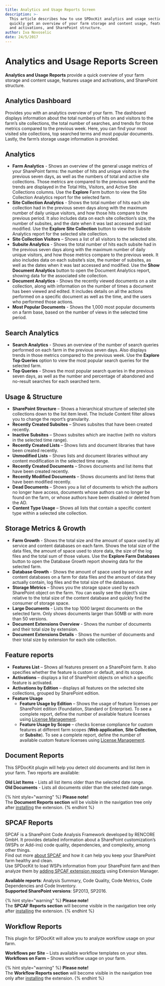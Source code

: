 ```yaml
---
title: Analytics and Usage Reports Screen
description: >-
  This article describes how to use SPDocKit analytics and usage section to
  quickly get an overview of your farm storage and content usage, features usage
  and activations, and SharePoint structure.
author: Iva Novoselic
date: 24/5/2017
---
```


# Analytics and Usage Reports Screen

**Analytics and Usage Reports** provide a quick overview of your farm storage and content usage, features usage and activations, and SharePoint structure.

## **Analytics Dashboard**

Provides you with an analytics overview of your farm. The dashboard displays information about the total numbers of hits on and visitors to the farm’s site collections, the total number of searches, and trends for those metrics compared to the previous week. Here, you can find your most visited site collections, top searched terms and most popular documents. Lastly, the farm’s storage usage information is provided.

## Analytics

* **Farm Analytics** - Shows an overview of the general usage metrics of your SharePoint farms: the number of hits and unique visitors in the previous seven days, as well as the numbers of total and active site collections. Those metrics are compared to the previous week and the trends are displayed in the Total Hits, Visitors, and Active Site Collections columns. Use the **Explore** Farm button to view the Site Collection Analytics report for the selected farm.
* **Site Collection Analytics** - Shows the total number of hits each site collection had in the previous seven days along with the maximum number of daily unique visitors, and how those hits compare to the previous period. It also includes data on each site collection’s size, the number of subsites, and the date when it was last accessed and last modified. Use the **Explore Site Collection** button to view the Subsite Analytics report for the selected site collection.
* **Site Collection Visitors** – Shows a list of all visitors to the selected site.
* **Subsite Analytics** - Shows the total number of hits each subsite had in the previous seven days along with the maximum number of daily unique visitors, and how those metrics compare to the previous week. It also includes data on each subsite’s size, the number of subsites, as well as the dates when it was last accessed and modified. Use the **Show Document Analytics** button to open the Document Analytics report, showing data for the associated site collection.
* **Document Analytics** - Shows the recently viewed documents on a site collection, along with information on the number of times a document has been viewed and edited. It includes details on all the actions performed on a specific document as well as the time, and the users who performed those actions.
* **Most Popular Documents** - Shows the 1,000 most popular documents on a farm base, based on the number of views in the selected time period.

## Search Analytics

* **Search Analytics** - Shows an overview of the number of search queries performed on each farm in the previous seven days. Also displays trends in those metrics compared to the previous week. Use the **Explore Top Queries** option to view the most popular search queries for the selected farm.
* **Top Queries** - Shows the most popular search queries in the previous seven days, as well as the number and percentage of abandoned and no-result searches for each searched term.

## Usage & Structure

* **SharePoint Structure** – Shows a hierarchical structure of selected site collections down to the list item level. The Include Content filter allows you to change the report’s granularity.
* **Recently Created Subsites** – Shows subsites that have been created recently.
* **Inactive Subsites** – Shows subsites which are inactive \(with no visitors in the selected time range\).
* **Recently Created Lists** – Shows lists and document libraries that have been created recently.
* **Unmodified Lists** – Shows lists and document libraries without any content modification in the selected time range.
* **Recently Created Documents** – Shows documents and list items that have been created recently.
* **Recently Modified Documents** – Shows documents and list items that have been modified recently.
* **Dead Documents** – Shows you a list of documents to which the authors no longer have access, documents whose authors can no longer be found on the farm, or whose authors have been disabled or deleted from the AD. 
* **Content Type Usage** – Shows all lists that contain a specific content type within a selected site collection. 

## Storage Metrics & Growth

* **Farm Growth** - Shows the total size and the amount of space used by all service and content databases on each farm. Shows the total size of the data files, the amount of space used to store data, the size of the log files and the total sum of those values. Use the **Explore Farm Databases** button to open the Database Growth report showing data for the selected farm. 
* **Database Growth** - Shows the amount of space used by service and content databases on a farm for data files and the amount of data they actually contain, log files and the total size of the databases.
* **Storage Metrics** – Shows you the storage space used by each SharePoint object on the farm. You can easily see the object’s size relative to the total size of the content database and quickly find the consumer of storage space. 
* **Large Documents** - Lists the top 1000 largest documents on the selected farm. Only shows documents larger than 50MB or with more than 50 versions.
* **Document Extensions Overview** - Shows the number of documents and their total size by extension.
* **Document Extensions Details** - Shows the number of documents and their total size by extension for each site collection. 

## Feature reports

* **Features List** – Shows all features present on a SharePoint farm. It also specifies whether the feature is custom or default, and its scope. 
* **Activations** – displays a list of SharePoint objects on which a specific feature is activated.
* **Activations by Edition** – displays all features on the selected site collections, grouped by SharePoint edition.
* **Feature Usage**
  * **Feature Usage by Edition** – Shows the usage of feature licenses per SharePoint edition \(Foundation, Standard or Enterprise\). To see a complete report, define the number of available feature licenses using [License Management](../../configure-and-extend-spdockit/license-management.md).
  * **Feature Usage by Scope** – checks license compliance for custom features at different farm scopes \(**Web application**, **Site Collection**, or **Subsite**\). To see a complete report, define the number of available custom feature licenses using [License Management](../../configure-and-extend-spdockit/license-management.md).

## Document Reports

This SPDocKit plugin will help you detect old documents and list item in your farm. Two reports are available:

**Old List Items** - Lists all list items older than the selected date range.  
**Old Documents** - Lists all documents older than the selected date range.

{% hint style="warning" %}
**Please note!**  
The **Document Reports section** will be visible in the navigation tree only after [installing](../../configure-and-extend-spdockit/extend-spdockit/install-spdockit-extensions.md) the extension.
{% endhint %}

## SPCAF Reports

SPCAF is a SharePoint Code Analysis Framework developed by RENCORE GmbH. It provides detailed information about a SharePoint customization’s \(WSPs or Add-ins\) code quality, dependencies, and complexity, among other things.  
Find out more [about SPCAF](https://www.spcaf.com/) and how it can help you keep your SharePoint farm healthy and clean.  
Use SPDocKit to load WSPs information from your SharePoint farm and then analyze them by [adding SPCAF extension reports](../../configure-and-extend-spdockit/extend-spdockit/install-spdockit-extensions.md) using Extension Manager.

**Available reports**: Analysis Summary, Code Quality, Code Metrics, Code Dependencies and Code Inventory.  
**Supported SharePoint versions**: SP2013, SP2016.

{% hint style="warning" %}
**Please note!**  
The **SPCAF Reports section** will become visible in the navigation tree only after [installing](../../configure-and-extend-spdockit/extend-spdockit/install-spdockit-extensions.md) the extension.
{% endhint %}

## Workflow Reports

This plugin for SPDocKit will allow you to analyze workflow usage on your farm.

**Workflows per Site** – Lists available workflow templates on your sites.  
**Workflows on Farm** – Shows workflow usage on your farm.

{% hint style="warning" %}
**Please note!**  
The **Workflow Reports section** will become visible in the navigation tree only after [installing](../../configure-and-extend-spdockit/extend-spdockit/install-spdockit-extensions.md) the extension.
{% endhint %}

